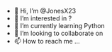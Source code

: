 - 👋 Hi, I’m @JonesX23
- 👀 I’m interested in ?
- 🌱 I’m currently learning Python
- 💞️ I’m looking to collaborate on 
- 📫 How to reach me ...

<!---
JonesX23/JonesX23 is a ✨ special ✨ repository because its `README.md` (this file) appears on your GitHub profile.
You can click the Preview link to take a look at your changes.
--->
